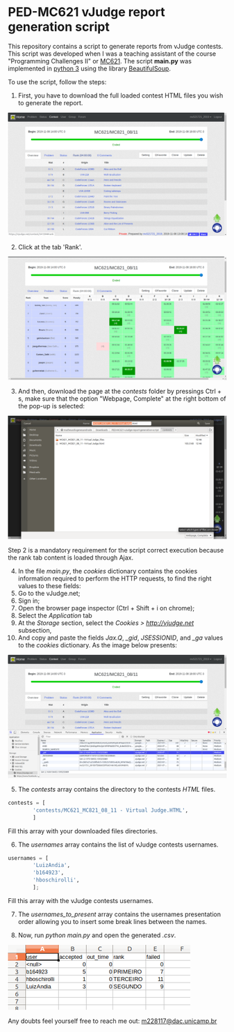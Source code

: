 # PED-MC621 vJudge report generation script

This repository contains a script to generate reports from vJudge contests. This script was developed when I was a teaching assistant of the course "Programming Challenges II" or [MC621](https://www.dac.unicamp.br/portal/caderno-de-horarios/2018/2/S/G/IC/MC621). The script **main.py** was implemented in [python 3](https://www.python.org/download/releases/3.0/) using the library [BeautifulSoup](https://www.crummy.com/software/BeautifulSoup/bs4/doc/).

To use the script, follow the steps:

1. First, you have to download the full loaded contest HTML files you wish to generate the report.

![Contest page](doc/img1.png "Contest homepage")

2. Click at the tab 'Rank'.

![Contest rank page](doc/img2.png "Contest rank page")

3. And then, download the page at the *contests* folder by pressings Ctrl + s, make sure that the option "Webpage, Complete" at the right bottom of the pop-up is selected:

![Contest download page](doc/img3.png "Contest dowload page")

Step 2 is a mandatory requirement for the script correct execution because the rank tab content is loaded through Ajax.

4. In the file *main.py*, the *cookies* dictionary contains the cookies information required to perform the HTTP requests, to find the right values to these fields:
  1. Go to the vJudge.net;
  2. Sign in; 
  3. Open the browser page inspector (Ctrl + Shift + i on chrome); 
  4. Select the *Application* tab
  5. At the *Storage* section, select the *Cookies > http://vjudge.net* subsection, 
  6. And copy and paste the fields *Jax.Q*, *_gid*, *JSESSIONID*, and *_ga* values to the *cookies* dictionary. As the image below presents:

![vJudge cookies](doc/img4.png "vJudge cookies")

5. The *contests* array contains the directory to the contests *HTML* files. 
```python
contests = [
        'contests/MC621_MC821_08_11 - Virtual Judge.HTML',
        ]
```
Fill this array with your downloaded files directories.

6. The *usernames* array contains the list of vJudge contests usernames.
```python
usernames = [
        'LuizAndia',
        'b164923',
        'hboschirolli',
        ];
```
Fill this array with the vJudge contests usernames.

7. The *usernames_to_present* array contains the usernames presentation order allowing you to insert some break lines between the names.

8. Now, run *python main.py* and open the generated *.csv*.

![Generated CSV](doc/img5.png "Generated CSV")

Any doubts feel yourself free to reach me out: m228117@dac.unicamp.br
